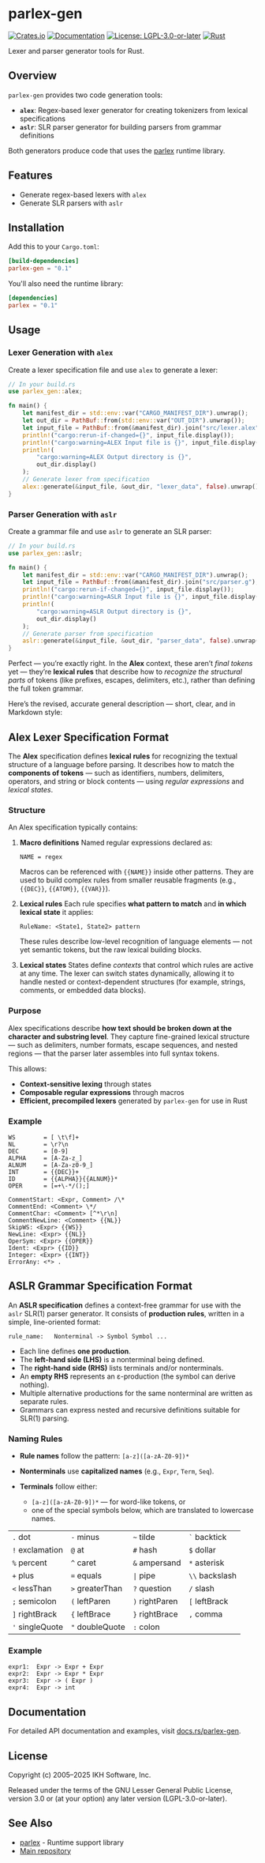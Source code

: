 # parlex-gen

[![Crates.io](https://img.shields.io/crates/v/parlex-gen.svg)](https://crates.io/crates/parlex-gen)
[![Documentation](https://docs.rs/parlex-gen/badge.svg)](https://docs.rs/parlex-gen)
[![License: LGPL-3.0-or-later](https://img.shields.io/badge/License-LGPL%203.0--or--later-blue.svg)](https://www.gnu.org/licenses/lgpl-3.0)
[![Rust](https://img.shields.io/badge/rust-stable-brightgreen.svg)](https://www.rust-lang.org)

Lexer and parser generator tools for Rust.

## Overview

`parlex-gen` provides two code generation tools:

- **`alex`**: Regex-based lexer generator for creating tokenizers from lexical specifications
- **`aslr`**: SLR parser generator for building parsers from grammar definitions

Both generators produce code that uses the [parlex](https://crates.io/crates/parlex) runtime library.

## Features

- Generate regex-based lexers with `alex`
- Generate SLR parsers with `aslr`

## Installation

Add this to your `Cargo.toml`:

```toml
[build-dependencies]
parlex-gen = "0.1"
```

You'll also need the runtime library:

```toml
[dependencies]
parlex = "0.1"
```

## Usage

### Lexer Generation with `alex`

Create a lexer specification file and use `alex` to generate a lexer:

```rust
// In your build.rs
use parlex_gen::alex;

fn main() {
    let manifest_dir = std::env::var("CARGO_MANIFEST_DIR").unwrap();
    let out_dir = PathBuf::from(std::env::var("OUT_DIR").unwrap());
    let input_file = PathBuf::from(&manifest_dir).join("src/lexer.alex");
    println!("cargo:rerun-if-changed={}", input_file.display());
    println!("cargo:warning=ALEX Input file is {}", input_file.display());
    println!(
        "cargo:warning=ALEX Output directory is {}",
        out_dir.display()
    );
    // Generate lexer from specification
    alex::generate(&input_file, &out_dir, "lexer_data", false).unwrap();
}
```


### Parser Generation with `aslr`

Create a grammar file and use `aslr` to generate an SLR parser:

```rust
// In your build.rs
use parlex_gen::aslr;

fn main() {
    let manifest_dir = std::env::var("CARGO_MANIFEST_DIR").unwrap();
    let input_file = PathBuf::from(&manifest_dir).join("src/parser.g");
    println!("cargo:rerun-if-changed={}", input_file.display());
    println!("cargo:warning=ASLR Input file is {}", input_file.display());
    println!(
        "cargo:warning=ASLR Output directory is {}",
        out_dir.display()
    );
    // Generate parser from specification
    aslr::generate(&input_file, &out_dir, "parser_data", false).unwrap();
}
```

Perfect — you’re exactly right.
In the **Alex** context, these aren’t *final tokens* yet — they’re **lexical rules** that describe how to *recognize the structural parts* of tokens (like prefixes, escapes, delimiters, etc.), rather than defining the full token grammar.

Here’s the revised, accurate general description — short, clear, and in Markdown style:

## Alex Lexer Specification Format

The **Alex** specification defines **lexical rules** for recognizing the textual structure of a language before parsing.
It describes how to match the **components of tokens** — such as identifiers, numbers, delimiters, operators, and string or block contents — using *regular expressions* and *lexical states*.

### Structure

An Alex specification typically contains:

1. **Macro definitions**
   Named regular expressions declared as:

   ```text
   NAME = regex
   ```

   Macros can be referenced with `{{NAME}}` inside other patterns.
   They are used to build complex rules from smaller reusable fragments (e.g., `{{DEC}}`, `{{ATOM}}`, `{{VAR}}`).

2. **Lexical rules**
   Each rule specifies **what pattern to match** and **in which lexical state** it applies:

   ```text
   RuleName: <State1, State2> pattern
   ```

   These rules describe low-level recognition of language elements — not yet semantic tokens, but the raw lexical building blocks.

3. **Lexical states**
   States define *contexts* that control which rules are active at any time.
   The lexer can switch states dynamically, allowing it to handle nested or context-dependent structures (for example, strings, comments, or embedded data blocks).


### Purpose

Alex specifications describe **how text should be broken down at the character and substring level**.
They capture fine-grained lexical structure — such as delimiters, number formats, escape sequences, and nested regions — that the parser later assembles into full syntax tokens.

This allows:

* **Context-sensitive lexing** through states
* **Composable regular expressions** through macros
* **Efficient, precompiled lexers** generated by `parlex-gen` for use in Rust

### Example

```text
WS        = [ \t\f]+
NL        = \r?\n
DEC       = [0-9]
ALPHA     = [A-Za-z_]
ALNUM     = [A-Za-z0-9_]
INT       = {{DEC}}+
ID        = {{ALPHA}}{{ALNUM}}*
OPER      = [=+\-*/();]

CommentStart: <Expr, Comment> /\*
CommentEnd: <Comment> \*/
CommentChar: <Comment> [^*\r\n]
CommentNewLine: <Comment> {{NL}}
SkipWS: <Expr> {{WS}}
NewLine: <Expr> {{NL}}
OperSym: <Expr> {{OPER}}
Ident: <Expr> {{ID}}
Integer: <Expr> {{INT}}
ErrorAny: <*> .
```


## ASLR Grammar Specification Format

An **ASLR specification** defines a context-free grammar for use with the `aslr` SLR(1) parser generator.
It consists of **production rules**, written in a simple, line-oriented format:

```
rule_name:   Nonterminal -> Symbol Symbol ...
```

* Each line defines **one production**.
* The **left-hand side (LHS)** is a nonterminal being defined.
* The **right-hand side (RHS)** lists terminals and/or nonterminals.
* An **empty RHS** represents an ε-production (the symbol can derive nothing).
* Multiple alternative productions for the same nonterminal are written as separate rules.
* Grammars can express nested and recursive definitions suitable for SLR(1) parsing.

### Naming Rules

* **Rule names** follow the pattern:
  `[a-z]([a-zA-Z0-9])*`
* **Nonterminals** use **capitalized names** (e.g., `Expr`, `Term`, `Seq`).
* **Terminals** follow either:

  * `[a-z]([a-zA-Z0-9])*` — for word-like tokens, or
  * one of the special symbols below, which are translated to lowercase names.

|                 |                 |                |                  |
| :-------------- | :-------------- | :------------- | :--------------- |
| `.` dot         | `-` minus       | `~` tilde      | `` ` `` backtick |
| `!` exclamation | `@` at          | `#` hash       | `$` dollar       |
| `%` percent     | `^` caret       | `&` ampersand  | `*` asterisk     |
| `+` plus        | `=` equals      | `\|` pipe      | `\\` backslash   |
| `<` lessThan    | `>` greaterThan | `?` question   | `/` slash        |
| `;` semicolon   | `(` leftParen   | `)` rightParen | `[` leftBrack    |
| `]` rightBrack  | `{` leftBrace   | `}` rightBrace | `,` comma        |
| `'` singleQuote | `"` doubleQuote | `:` colon      |                  |

### Example

```text
expr1:  Expr -> Expr + Expr
expr2:  Expr -> Expr * Expr
expr3:  Expr -> ( Expr )
expr4:  Expr -> int
```

## Documentation

For detailed API documentation and examples, visit [docs.rs/parlex-gen](https://docs.rs/parlex-gen).

## License

Copyright (c) 2005–2025 IKH Software, Inc.

Released under the terms of the GNU Lesser General Public License, version 3.0 or (at your option) any later version (LGPL-3.0-or-later).

## See Also

- [parlex](https://crates.io/crates/parlex) - Runtime support library
- [Main repository](https://github.com/ikhomyakov/parlex)
